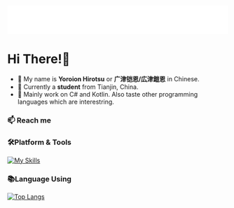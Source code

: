 <p align="center">
<img src="/header.svg" align="center" />
</p>

#  Hi There!🌟

- 🐲 My name is  **Yoroion Hirotsu** or **广津铠恩/広津鎧恩** in Chinese.
- 🐶 Currently a **student** from Tianjin, China.
- 🌱 Mainly work on C# and Kotlin. Also taste other programming languages which are interestring.

### 📫 Reach me


### 🛠️Platform & Tools

[![My Skills](https://skillicons.dev/icons?i=cs,dotnet,kotlin,js,visualstudio,vscode)](https://skillicons.dev)

### 📚Language Using
[![Top Langs](https://github-readme-stats.vercel.app/api/top-langs/?username=Yoroion)](https://github.com/anuraghazra/github-readme-stats)
